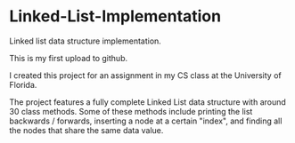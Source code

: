 # Linked-List-Implementation
Linked list data structure implementation.

This is my first upload to github.

I created this project for an assignment in my CS class at the University of Florida.

The project features a fully complete Linked List data structure with around 30 class methods.
Some of these methods include printing the list backwards / forwards, inserting a node at a certain "index", 
and finding all the nodes that share the same data value. 
